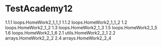 # TestAcademy12
1.1.1 loops.HomeWork2_1_1_1
1.1.2 loops.HomeWork2_1_1_2
1.2   loops.HomeWork2_1_2
1.3   loops.HomeWork2_1_3
1.5   loops.HomeWork2_1_5
1.6   loops.HomeWork2_1_6
2.1   utils.HomeWork2_2_1
2.2   arrays.HomeWork2_2_2
2.4   arrays.HomeWork2_2_4
